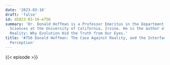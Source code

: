```yaml
---
date: '2023-03-16'
draft: 'false'
id: d2023-03-16-e756
summary: 'Dr. Donald Hoffman is a Professor Emeritus in the Department of Cognitive
  Sciences at the University of California, Irvine. He is the author of The Case Against
  Reality: Why Evolution Hid the Truth from Our Eyes.'
title: '#756 Donald Hoffman: The Case Against Reality, and the Interface Theory of
  Perception'
---
```

{{< episode >}}
